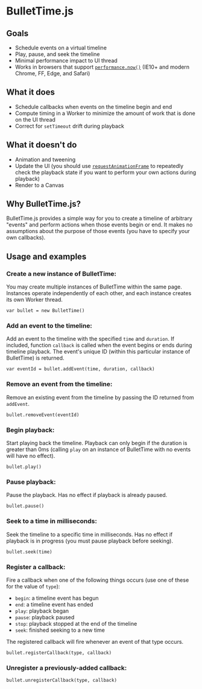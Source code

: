 # BulletTime.js

## Goals
- Schedule events on a virtual timeline
- Play, pause, and seek the timeline
- Minimal performance impact to UI thread
- Works in browsers that support [`performance.now()`](https://developer.mozilla.org/en-US/docs/Web/API/Performance/now) (IE10+ and modern Chrome, FF, Edge, and Safari)

## What it does
- Schedule callbacks when events on the timeline begin and end
- Compute timing in a Worker to minimize the amount of work that is done on the UI thread
- Correct for `setTimeout` drift during playback

## What it doesn't do
- Animation and tweening
- Update the UI (you should use [`requestAnimationFrame`](https://developer.mozilla.org/en-US/docs/Web/API/window/requestAnimationFrame) to repeatedly check the playback state if you want to perform your own actions during playback)
- Render to a Canvas

## Why BulletTime.js?
BulletTime.js provides a simple way for you to create a timeline of arbitrary "events" and perform actions when those events begin or end. It makes no assumptions about the purpose of those events (you have to specify your own callbacks).

## Usage and examples
### Create a new instance of BulletTime:
You may create multiple instances of BulletTime within the same page. Instances operate independently of each other, and each instance creates its own Worker thread.

    var bullet = new BulletTime()

### Add an event to the timeline:
Add an event to the timeline with the specified `time` and `duration`. If included, function `callback` is called when the event begins or ends during timeline playback. The event's unique ID (within this particular instance of BulletTime) is returned.

    var eventId = bullet.addEvent(time, duration, callback)

### Remove an event from the timeline:
Remove an existing event from the timeline by passing the ID returned from `addEvent`.

    bullet.removeEvent(eventId)

### Begin playback:
Start playing back the timeline. Playback can only begin if the duration is greater than 0ms (calling `play` on an instance of BulletTime with no events will have no effect).

    bullet.play()

### Pause playback:
Pause the playback. Has no effect if playback is already paused.

    bullet.pause()

### Seek to a time in milliseconds:
Seek the timeline to a specific time in milliseconds. Has no effect if playback is in progress (you must pause playback before seeking).

    bullet.seek(time)

### Register a callback:
Fire a callback when one of the following things occurs (use one of these for the value of `type`):

- `begin`: a timeline event has begun
- `end`: a timeline event has ended
- `play`: playback began
- `pause`: playback paused
- `stop`: playback stopped at the end of the timeline
- `seek`: finished seeking to a new time

The registered callback will fire whenever an event of that type occurs.

    bullet.registerCallback(type, callback)

### Unregister a previously-added callback:
    bullet.unregisterCallback(type, callback)